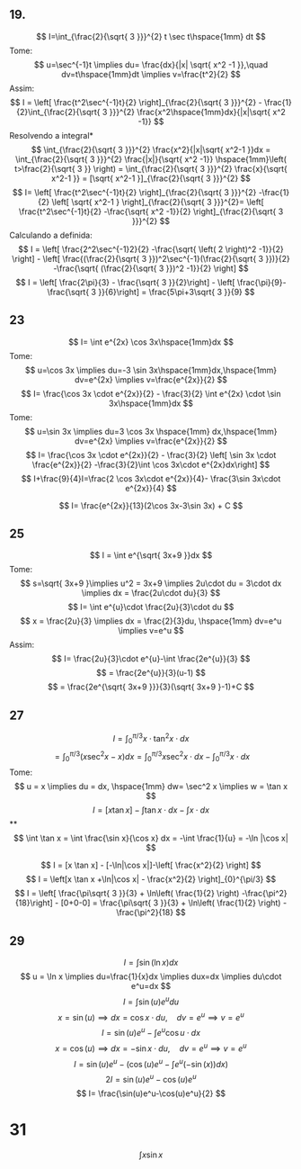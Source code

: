 ## 19.
$$
I=\int_{\frac{2}{\sqrt{ 3 }}}^{2} t \sec t\hspace{1mm} dt
$$
Tome:
$$
u=\sec^{-1}t \implies du= \frac{dx}{|x| \sqrt{ x^2 -1 }},\quad dv=t\hspace{1mm}dt \implies v=\frac{t^2}{2}
$$
Assim:
$$
I = \left[ \frac{t^2\sec^{-1}t}{2} \right]_{\frac{2}{\sqrt{ 3 }}}^{2}  - \frac{1}{2}\int_{\frac{2}{\sqrt{ 3 }}}^{2}  \frac{x^2\hspace{1mm}dx}{|x|\sqrt{ x^2 -1}}
$$
Resolvendo a integral*
$$
\int_{\frac{2}{\sqrt{ 3 }}}^{2}  \frac{x^2}{|x|\sqrt{ x^2-1 }}dx = \int_{\frac{2}{\sqrt{ 3 }}}^{2}  \frac{|x|}{\sqrt{ x^2 -1}} \hspace{1mm}\left( t>\frac{2}{\sqrt{ 3 }} \right) = \int_{\frac{2}{\sqrt{ 3 }}}^{2}  \frac{x}{\sqrt{ x^2-1 }} = [\sqrt{ x^2-1 }]_{\frac{2}{\sqrt{ 3 }}}^{2}
$$
$$
I= \left[ \frac{t^2\sec^{-1}t}{2} \right]_{\frac{2}{\sqrt{ 3 }}}^{2} -\frac{1}{2} \left[ \sqrt{ x^2-1 } \right]_{\frac{2}{\sqrt{ 3 }}}^{2}= \left[ \frac{t^2\sec^{-1}t}{2} -\frac{\sqrt{ x^2 -1}}{2} \right]_{\frac{2}{\sqrt{ 3 }}}^{2}
$$
Calculando a definida:
$$
I = \left[ \frac{2^2\sec^{-1}2}{2} -\frac{\sqrt{ \left( 2 \right)^2 -1}}{2} \right] - \left[ \frac{(\frac{2}{\sqrt{ 3 }})^2\sec^{-1}(\frac{2}{\sqrt{ 3 }})}{2} -\frac{\sqrt{ (\frac{2}{\sqrt{ 3 }})^2 -1}}{2} \right]
$$
$$
I = \left[ \frac{2\pi}{3} - \frac{\sqrt{ 3 }}{2}\right] - \left[ \frac{\pi}{9}- \frac{\sqrt{ 3 }}{6}\right] = \frac{5\pi+3\sqrt{ 3 }}{9}
$$
## 23
$$
I= \int e^{2x} \cos 3x\hspace{1mm}dx
$$
Tome:
$$
u=\cos 3x \implies du=-3 \sin 3x\hspace{1mm}dx,\hspace{1mm} dv=e^{2x} \implies v=\frac{e^{2x}}{2} 
$$
$$
I=  \frac{\cos 3x \cdot e^{2x}}{2} - \frac{3}{2} \int e^{2x} \cdot \sin 3x\hspace{1mm}dx
$$
Tome:
$$
u=\sin 3x \implies du=3 \cos 3x \hspace{1mm} dx,\hspace{1mm} dv=e^{2x} \implies v=\frac{e^{2x}}{2} 
$$
$$
I=  \frac{\cos 3x \cdot e^{2x}}{2} - \frac{3}{2} \left[ \sin 3x \cdot \frac{e^{2x}}{2} -\frac{3}{2}\int \cos 3x\cdot e^{2x}dx\right]
$$
$$
I+\frac{9}{4}I=\frac{2 \cos 3x\cdot e^{2x}}{4}- \frac{3\sin 3x\cdot e^{2x}}{4}
$$

$$
I= \frac{e^{2x}}{13}(2\cos 3x-3\sin 3x) + C
$$
## 25
$$
I = \int e^{\sqrt{ 3x+9 }}dx
$$
Tome:
$$
s=\sqrt{ 3x+9  }\implies u^2 = 3x+9 \implies 2u\cdot du = 3\cdot dx \implies dx = \frac{2u\cdot du}{3}
$$
$$
I= \int e^{u}\cdot \frac{2u}{3}\cdot du
$$
$$
x = \frac{2u}{3} \implies dx = \frac{2}{3}du, \hspace{1mm} dv=e^u \implies v=e^u 
$$
Assim:
$$
I= \frac{2u}{3}\cdot e^{u}-\int \frac{2e^{u}}{3}
$$
$$
= \frac{2e^{u}}{3}(u-1)
$$
$$
= \frac{2e^{\sqrt{ 3x+9 }}}{3}(\sqrt{ 3x+9 }-1)+C
$$
## 27
$$
I = \int_{0}^{\pi/3} x\cdot \tan^2x \cdot dx
$$
$$
= \int_{0}^{\pi/3} (x\sec^2x-x)dx = \int_{0}^{\pi/3}x\sec^2x\cdot dx -\int_{0}^{\pi/3} x\cdot dx
$$
Tome:
$$
u = x \implies du = dx, \hspace{1mm} dw= \sec^2 x \implies w = \tan x
$$
$$
I = [x \tan x] - \int \tan x \cdot dx -\int x\cdot dx
$$
**
$$
\int \tan x = \int \frac{\sin x}{\cos x} dx = -\int \frac{1}{u} = -\ln |\cos x|
$$

$$
I = [x \tan x] - [-\ln|\cos x|]-\left[ \frac{x^2}{2} \right]
$$
$$
I = \left[x \tan x +\ln|\cos x| - \frac{x^2}{2} \right]_{0}^{\pi/3}
$$
$$
I = \left[ \frac{\pi\sqrt{ 3 }}{3} + \ln\left( \frac{1}{2}  \right) -\frac{\pi^2}{18}\right] - [0+0-0] = \frac{\pi\sqrt{ 3 }}{3} + \ln\left( \frac{1}{2}  \right) -\frac{\pi^2}{18}
$$

## 29
$$
I = \int \sin(\ln x) dx
$$
$$
u = \ln x \implies du=\frac{1}{x}dx \implies dux=dx \implies du\cdot e^u=dx
$$
$$
I=\int \sin(u)e^udu
$$
$$
x=\sin(u) \implies dx=\cos x\cdot du, \quad dv=e^u \implies v=e^u
$$
$$
I=\sin(u)e^u - \int e^u\cos u\cdot dx
$$
$$
x=\cos(u) \implies dx=-\sin x\cdot du, \quad dv=e^u \implies v=e^u
$$
$$
I=\sin(u)e^u -\left( \cos(u)e^u - \int e^u(-\sin(x))dx \right)
$$
$$
2I= \sin(u)e^u-\cos(u)e^u
$$
$$
I= \frac{\sin(u)e^u-\cos(u)e^u}{2}
$$
 # 31
$$
 \int x \sin x
$$